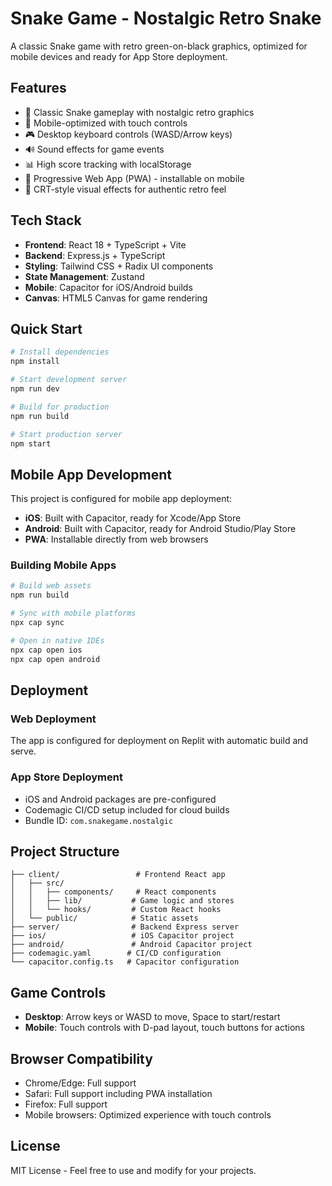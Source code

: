 # Snake Game - Nostalgic Retro Snake

A classic Snake game with retro green-on-black graphics, optimized for mobile devices and ready for App Store deployment.

## Features

- 🐍 Classic Snake gameplay with nostalgic retro graphics
- 📱 Mobile-optimized with touch controls
- 🎮 Desktop keyboard controls (WASD/Arrow keys)
- 🔊 Sound effects for game events
- 📊 High score tracking with localStorage
- 💾 Progressive Web App (PWA) - installable on mobile
- 🎨 CRT-style visual effects for authentic retro feel

## Tech Stack

- **Frontend**: React 18 + TypeScript + Vite
- **Backend**: Express.js + TypeScript
- **Styling**: Tailwind CSS + Radix UI components
- **State Management**: Zustand
- **Mobile**: Capacitor for iOS/Android builds
- **Canvas**: HTML5 Canvas for game rendering

## Quick Start

```bash
# Install dependencies
npm install

# Start development server
npm run dev

# Build for production
npm run build

# Start production server
npm start
```

## Mobile App Development

This project is configured for mobile app deployment:

- **iOS**: Built with Capacitor, ready for Xcode/App Store
- **Android**: Built with Capacitor, ready for Android Studio/Play Store
- **PWA**: Installable directly from web browsers

### Building Mobile Apps

```bash
# Build web assets
npm run build

# Sync with mobile platforms
npx cap sync

# Open in native IDEs
npx cap open ios
npx cap open android
```

## Deployment

### Web Deployment
The app is configured for deployment on Replit with automatic build and serve.

### App Store Deployment
- iOS and Android packages are pre-configured
- Codemagic CI/CD setup included for cloud builds
- Bundle ID: `com.snakegame.nostalgic`

## Project Structure

```
├── client/                 # Frontend React app
│   ├── src/
│   │   ├── components/     # React components
│   │   ├── lib/           # Game logic and stores
│   │   └── hooks/         # Custom React hooks
│   └── public/            # Static assets
├── server/                # Backend Express server
├── ios/                   # iOS Capacitor project
├── android/               # Android Capacitor project
├── codemagic.yaml        # CI/CD configuration
└── capacitor.config.ts   # Capacitor configuration
```

## Game Controls

- **Desktop**: Arrow keys or WASD to move, Space to start/restart
- **Mobile**: Touch controls with D-pad layout, touch buttons for actions

## Browser Compatibility

- Chrome/Edge: Full support
- Safari: Full support including PWA installation
- Firefox: Full support
- Mobile browsers: Optimized experience with touch controls

## License

MIT License - Feel free to use and modify for your projects.